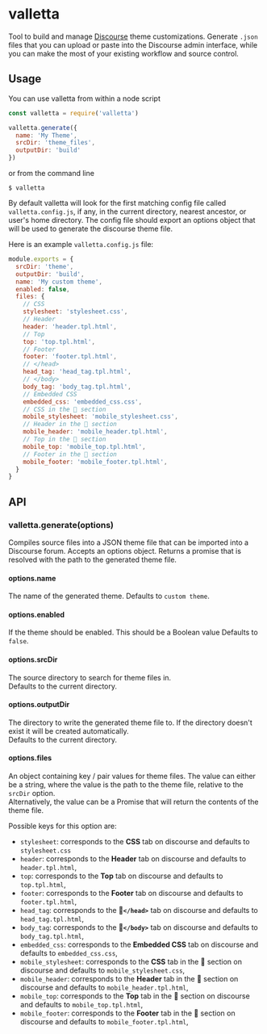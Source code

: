 # valletta

Tool to build and manage [Discourse](https://discourse.org) theme customizations.
Generate `.json` files that you can upload or paste into the Discourse admin
interface, while you can make the most of your existing workflow and source control.

## Usage

You can use valletta from within a node script

```js
const valletta = require('valletta')

valletta.generate({
  name: 'My Theme',
  srcDir: 'theme_files',
  outputDir: 'build'
})
```

or from the command line

```
$ valletta
```

By default valletta will look for the first matching config file called
`valletta.config.js`, if any, in the current directory, nearest ancestor, or 
user's home directory. 
The config file should export an options object that will be used to
generate the discourse theme file.

Here is an example `valletta.config.js` file:

```js
module.exports = {
  srcDir: 'theme',
  outputDir: 'build',
  name: 'My custom theme',
  enabled: false,
  files: {
    // CSS
    stylesheet: 'stylesheet.css',
    // Header
    header: 'header.tpl.html',
    // Top
    top: 'top.tpl.html',
    // Footer
    footer: 'footer.tpl.html',
    // </head>
    head_tag: 'head_tag.tpl.html',
    // </body>
    body_tag: 'body_tag.tpl.html',
    // Embedded CSS
    embedded_css: 'embedded_css.css',
    // CSS in the 📱 section
    mobile_stylesheet: 'mobile_stylesheet.css',
    // Header in the 📱 section
    mobile_header: 'mobile_header.tpl.html',
    // Top in the 📱 section
    mobile_top: 'mobile_top.tpl.html',
    // Footer in the 📱 section
    mobile_footer: 'mobile_footer.tpl.html',
  }
}
```

## API

### valletta.generate(options)

Compiles source files into a JSON theme file that can be imported into
a Discourse forum. Accepts an options object. Returns a promise that is resolved
with the path to the generated theme file.

#### options.name
The name of the generated theme.
Defaults to `custom theme`.

#### options.enabled
If the theme should be enabled. This should be a Boolean value
Defaults to `false`.

#### options.srcDir
The source directory to search for theme files in.  
Defaults to the current directory.

#### options.outputDir
The directory to write the generated theme file to. If the directory
doesn't exist it will be created automatically.  
Defaults to the current directory.

#### options.files
An object containing key / pair values for theme files.
The value can either be a string, where the value
is the path to the theme file, relative to the `srcDir` option.  
Alternatively, the value can be a Promise that will return the contents of
the theme file.

Possible keys for this option are:

* `stylesheet`: corresponds to the **CSS** tab on discourse and defaults to `stylesheet.css`
* `header`: corresponds to the **Header** tab on discourse and defaults to `header.tpl.html`,
* `top`: corresponds to the **Top** tab on discourse and defaults to `top.tpl.html`,
* `footer`: corresponds to the **Footer** tab on discourse and defaults to `footer.tpl.html`,
* `head_tag`: corresponds to the **📄`</head>`** tab on discourse and defaults to `head_tag.tpl.html`,
* `body_tag`: corresponds to the **📄`</body>`** tab on discourse and defaults to `body_tag.tpl.html`,
* `embedded_css`: corresponds to the **Embedded CSS** tab on discourse and defaults to `embedded_css.css`,
* `mobile_stylesheet`: corresponds to the **CSS** tab in the 📱 section on discourse and defaults to `mobile_stylesheet.css`,
* `mobile_header`: corresponds to the **Header** tab in the 📱 section on discourse and defaults to `mobile_header.tpl.html`,
* `mobile_top`: corresponds to the **Top** tab in the 📱 section on discourse and defaults to `mobile_top.tpl.html`,
* `mobile_footer`: corresponds to the **Footer** tab in the 📱 section on discourse and defaults to `mobile_footer.tpl.html`,

